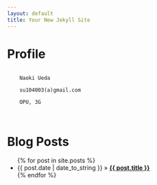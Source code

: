 ```yaml
---
layout: default
title: Your New Jekyll Site
---
```


<div id="home">
  <h1>Profile</h1>
  <code>
    Naoki Ueda<br />
    su104003(a)gmail.com<br />
    OPU, 3G<br />
  </code>
  <br />
  <h1>Blog Posts</h1>
  <ul class="posts">
    {% for post in site.posts %}
	  <li><span>{{ post.date | date_to_string }}</span> &raquo; <a href="{{ post.url }}"><strong>{{ post.title }}</strong></a></li>
    {% endfor %}
  </ul>
  <!--<a class="twitter-timeline" width="100px" href="https://twitter.com/su104003" data-widget-id="407771890686492672">@su104003</a>-->
  <!--<script>!function(d,s,id){var js,fjs=d.getElementsByTagName(s)[0],p=/^http:/.test(d.location)?'http':'https';if(!d.getElementById(id)){js=d.createElement(s);js.id=id;js.src=p+"://platform.twitter.com/widgets.js";fjs.parentNode.insertBefore(js,fjs);}}(document,"script","twitter-wjs");</script>-->
</div>
